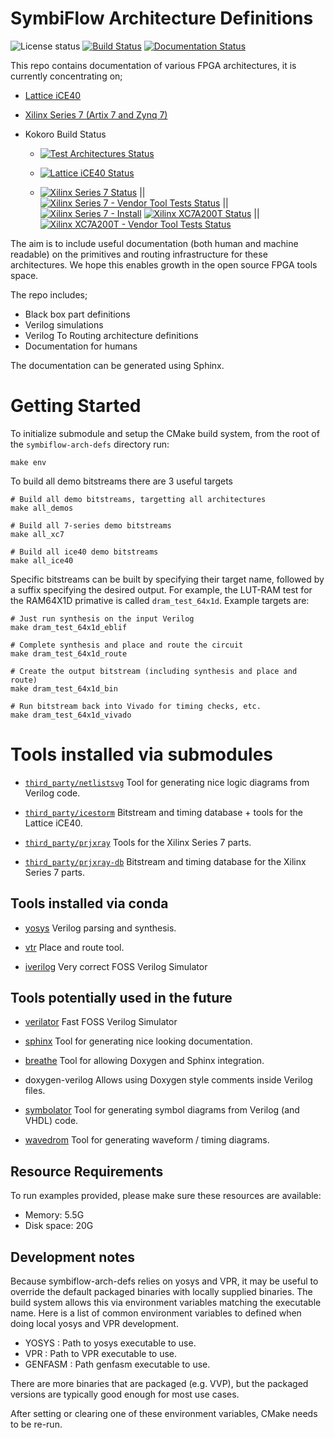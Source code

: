 # SymbiFlow Architecture Definitions

![License status](https://img.shields.io/github/license/SymbiFlow/symbiflow-arch-defs)
[![Build Status](https://travis-ci.org/SymbiFlow/symbiflow-arch-defs.svg?branch=master)](https://travis-ci.org/SymbiFlow/symbiflow-arch-defs)
[![Documentation Status](https://readthedocs.org/projects/symbiflow-arch-defs/badge/?version=latest)](https://symbiflow.readthedocs.io/projects/arch-defs/en/latest/?badge=latest)

This repo contains documentation of various FPGA architectures, it is currently
concentrating on;

 * [Lattice iCE40](ice40)
 * [Xilinx Series 7 (Artix 7 and Zynq 7)](xc/xc7)

 * Kokoro Build Status
   * [![Test Architectures Status](http://storage.googleapis.com/symbiflow-badges/symbiflow-arch-defs/testarch.svg)](http://storage.googleapis.com/symbiflow-badges/symbiflow-arch-defs/testarch.html)

   * [![Lattice iCE40 Status](http://storage.googleapis.com/symbiflow-badges/symbiflow-arch-defs/ice40.svg)](http://storage.googleapis.com/symbiflow-badges/symbiflow-arch-defs/ice40.html)

   * [![Xilinx Series 7 Status](http://storage.googleapis.com/symbiflow-badges/symbiflow-arch-defs/xc7.svg)](http://storage.googleapis.com/symbiflow-badges/symbiflow-arch-defs/xc7.html) ||
     [![Xilinx Series 7 - Vendor Tool Tests Status](http://storage.googleapis.com/symbiflow-badges/symbiflow-arch-defs/xc7_vendor.svg)](http://storage.googleapis.com/symbiflow-badges/symbiflow-arch-defs/xc7_vendor.html) ||
     [![Xilinx Series 7 - Install](http://storage.googleapis.com/symbiflow-badges/symbiflow-arch-defs/install.svg)](http://storage.googleapis.com/symbiflow-badges/symbiflow-arch-defs/xc7a200t_vendor.html)
     [![Xilinx XC7A200T Status](http://storage.googleapis.com/symbiflow-badges/symbiflow-arch-defs/xc7a200t.svg)](http://storage.googleapis.com/symbiflow-badges/symbiflow-arch-defs/xc7a200t.html) ||
     [![Xilinx XC7A200T - Vendor Tool Tests Status](http://storage.googleapis.com/symbiflow-badges/symbiflow-arch-defs/xc7a200t_vendor.svg)](http://storage.googleapis.com/symbiflow-badges/symbiflow-arch-defs/xc7a200t_vendor.html)

The aim is to include useful documentation (both human and machine readable) on
the primitives and routing infrastructure for these architectures. We hope this
enables growth in the open source FPGA tools space.

The repo includes;

 * Black box part definitions
 * Verilog simulations
 * Verilog To Routing architecture definitions
 * Documentation for humans

The documentation can be generated using Sphinx.

# Getting Started

To initialize submodule and setup the CMake build system, from the root of the
`symbiflow-arch-defs` directory run:

```
make env
```

To build all demo bitstreams there are 3 useful targets

```
# Build all demo bitstreams, targetting all architectures
make all_demos

# Build all 7-series demo bitstreams
make all_xc7

# Build all ice40 demo bitstreams
make all_ice40
```

Specific bitstreams can be built by specifying their target name, followed by
a suffix specifying the desired output. For example, the LUT-RAM test for the
RAM64X1D primative is called `dram_test_64x1d`.  Example targets are:


```
# Just run synthesis on the input Verilog
make dram_test_64x1d_eblif

# Complete synthesis and place and route the circuit
make dram_test_64x1d_route

# Create the output bitstream (including synthesis and place and route)
make dram_test_64x1d_bin

# Run bitstream back into Vivado for timing checks, etc.
make dram_test_64x1d_vivado
```

# Tools installed via submodules

 * [`third_party/netlistsvg`](https://github.com/nturley/netlistsvg/)
   Tool for generating nice logic diagrams from Verilog code.

 * [`third_party/icestorm`](https://github.com/cliffordwolf/icestorm/)
   Bitstream and timing database + tools for the Lattice iCE40.

 * [`third_party/prjxray`](https://github.com/SymbiFlow/prjxray/)
   Tools for the Xilinx Series 7 parts.

 * [`third_party/prjxray-db`](https://github.com/SymbiFlow/prjxray-db/)
   Bitstream and timing database for the Xilinx Series 7 parts.

## Tools installed via conda

 * [yosys](https://github.com/YosysHQ/yosys)
   Verilog parsing and synthesis.

 * [vtr](https://github.com/SymbiFlow/vtr-verilog-to-routing)
   Place and route tool.

 * [iverilog](https://github.com/steveicarus/iverilog)
   Very correct FOSS Verilog Simulator

## Tools potentially used in the future

 * [verilator](https://www.veripool.org/wiki/verilator)
   Fast FOSS Verilog Simulator

 * [sphinx](http://www.sphinx-doc.org/en/master/)
   Tool for generating nice looking documentation.

 * [breathe](https://breathe.readthedocs.io/en/latest/)
   Tool for allowing Doxygen and Sphinx integration.

 * doxygen-verilog
   Allows using Doxygen style comments inside Verilog files.

 * [symbolator](https://kevinpt.github.io/symbolator/)
   Tool for generating symbol diagrams from Verilog (and VHDL) code.

 * [wavedrom](https://wavedrom.com/)
   Tool for generating waveform / timing diagrams.

## Resource Requirements

To run examples provided, please make sure these resources are available:
 * Memory: 5.5G
 * Disk space: 20G

## Development notes

Because symbiflow-arch-defs relies on yosys and VPR, it may be useful to
override the default packaged binaries with locally supplied binaries.  The
build system allows this via environment variables matching the executable name.
Here is a list of common environment variables to defined when doing local yosys
and VPR development.

 - YOSYS : Path to yosys executable to use.
 - VPR : Path to VPR executable to use.
 - GENFASM : Path genfasm executable to use.

There are more binaries that are packaged (e.g. VVP), but the packaged versions
are typically good enough for most use cases.

After setting or clearing one of these environment variables, CMake needs to be
re-run.
